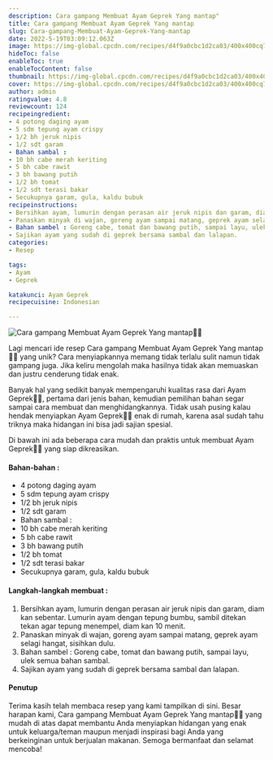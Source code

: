 ```yaml
---
description: Cara gampang Membuat Ayam Geprek Yang mantap"
title: Cara gampang Membuat Ayam Geprek Yang mantap
slug: Cara-gampang-Membuat-Ayam-Geprek-Yang-mantap
date: 2022-5-19T03:09:12.063Z
image: https://img-global.cpcdn.com/recipes/d4f9a0cbc1d2ca03/400x400cq70/photo.jpg
hideToc: false
enableToc: true
enableTocContent: false
thumbnail: https://img-global.cpcdn.com/recipes/d4f9a0cbc1d2ca03/400x400cq70/photo.jpg
cover: https://img-global.cpcdn.com/recipes/d4f9a0cbc1d2ca03/400x400cq70/photo.jpg
author: admin
ratingvalue: 4.8
reviewcount: 124
recipeingredient:
- 4 potong daging ayam
- 5 sdm tepung ayam crispy
- 1/2 bh jeruk nipis
- 1/2 sdt garam
- Bahan sambal :
- 10 bh cabe merah keriting
- 5 bh cabe rawit
- 3 bh bawang putih
- 1/2 bh tomat
- 1/2 sdt terasi bakar
- Secukupnya garam, gula, kaldu bubuk
recipeinstructions:
- Bersihkan ayam, lumurin dengan perasan air jeruk nipis dan garam, diam kan sebentar. Lumurin ayam dengan tepung bumbu, sambil ditekan tekan agar tepung menempel, diam kan 10 menit.
- Panaskan minyak di wajan, goreng ayam sampai matang, geprek ayam selagi hangat, sisihkan dulu.
- Bahan sambel : Goreng cabe, tomat dan bawang putih, sampai layu, ulek semua bahan sambal.
- Sajikan ayam yang sudah di geprek bersama sambal dan lalapan.
categories:
- Resep

tags:
- Ayam
- Geprek

katakunci: Ayam Geprek
recipecuisine: Indonesian

---
```


![Cara gampang Membuat Ayam Geprek Yang mantap👩‍🍳](https://img-global.cpcdn.com/recipes/d4f9a0cbc1d2ca03/400x400cq70/photo.jpg)

Lagi mencari ide resep Cara gampang Membuat Ayam Geprek Yang mantap👩‍🍳 yang unik? Cara menyiapkannya memang tidak terlalu sulit namun tidak gampang juga. Jika keliru mengolah maka hasilnya tidak akan memuaskan dan justru cenderung tidak enak.

Banyak hal yang sedikit banyak mempengaruhi kualitas rasa dari Ayam Geprek👩‍🍳, pertama dari jenis bahan, kemudian pemilihan bahan segar sampai cara membuat dan menghidangkannya. Tidak usah pusing kalau hendak menyiapkan Ayam Geprek👩‍🍳 enak di rumah, karena asal sudah tahu triknya maka hidangan ini bisa jadi sajian spesial.

Di bawah ini ada beberapa cara mudah dan praktis untuk membuat Ayam Geprek👩‍🍳 yang siap dikreasikan.

<!--inarticleads1-->

#### Bahan-bahan :

- 4 potong daging ayam
- 5 sdm tepung ayam crispy
- 1/2 bh jeruk nipis
- 1/2 sdt garam
- Bahan sambal :
- 10 bh cabe merah keriting
- 5 bh cabe rawit
- 3 bh bawang putih
- 1/2 bh tomat
- 1/2 sdt terasi bakar
- Secukupnya garam, gula, kaldu bubuk

<!--inarticleads2-->

#### Langkah-langkah membuat :

1. Bersihkan ayam, lumurin dengan perasan air jeruk nipis dan garam, diam kan sebentar. Lumurin ayam dengan tepung bumbu, sambil ditekan tekan agar tepung menempel, diam kan 10 menit.
1. Panaskan minyak di wajan, goreng ayam sampai matang, geprek ayam selagi hangat, sisihkan dulu.
1. Bahan sambel : Goreng cabe, tomat dan bawang putih, sampai layu, ulek semua bahan sambal.
1. Sajikan ayam yang sudah di geprek bersama sambal dan lalapan.

#### Penutup

Terima kasih telah membaca resep yang kami tampilkan di sini. Besar harapan kami, Cara gampang Membuat Ayam Geprek Yang mantap👩‍🍳 yang mudah di atas dapat membantu Anda menyiapkan hidangan yang enak untuk keluarga/teman maupun menjadi inspirasi bagi Anda yang berkeinginan untuk berjualan makanan. Semoga bermanfaat dan selamat mencoba!